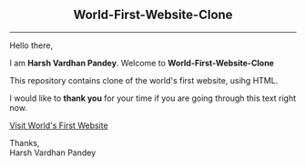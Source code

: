 
<h2 align="center">World-First-Website-Clone</h2>
<hr>

Hello there,

I am **Harsh Vardhan Pandey**. Welcome to **World-First-Website-Clone**

This repository contains clone of the world's first website, usihg HTML.

I would like to **thank you** for your time if you are going through this text right now.

[Visit World's First Website](https://worldfirstwebsite.netlify.app/)


Thanks,<br/>
Harsh Vardhan Pandey
